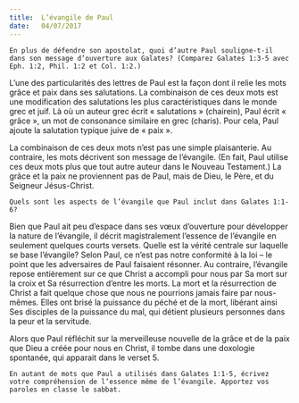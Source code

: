 ```yaml
---
title:  L’évangile de Paul
date:   04/07/2017
---
```


`En plus de défendre son apostolat, quoi d’autre Paul souligne-t-il dans son message d’ouverture aux Galates? (Comparez Galates 1:3-5 avec Eph. 1:2, Phil. 1:2 et Col. 1:2.)`

L’une des particularités des lettres de Paul est la façon dont il relie les mots grâce et paix dans ses salutations. La combinaison de ces deux mots est une modification des salutations les plus caractéristiques dans le monde grec et juif. Là où un auteur grec écrit « salutations » (chairein), Paul écrit « grâce », un mot de consonance similaire en grec (charis). Pour cela, Paul ajoute la salutation typique juive de « paix ».

La combinaison de ces deux mots n’est pas une simple plaisanterie. Au contraire, les mots décrivent son message de l’évangile. (En fait, Paul utilise ces deux mots plus que tout autre auteur dans le Nouveau Testament.) La grâce et la paix ne proviennent pas de Paul, mais de Dieu, le Père, et du Seigneur Jésus-Christ.

`Quels sont les aspects de l’évangile que Paul inclut dans Galates 1:1-6?`

Bien que Paul ait peu d’espace dans ses vœux d’ouverture pour développer la nature de l’évangile, il décrit magistralement l’essence de l’évangile en seulement quelques courts versets. Quelle est la vérité centrale sur laquelle se base l’évangile? Selon Paul, ce n’est pas notre conformité à la loi – le point que les adversaires de Paul faisaient résonner. Au contraire, l’évangile repose entièrement sur ce que Christ a accompli pour nous par Sa mort sur la croix et Sa résurrection d’entre les morts. La mort et la résurrection de Christ a fait quelque chose que nous ne pourrions jamais faire par nous-mêmes. Elles ont brisé la puissance du péché et de la mort, libérant ainsi Ses disciples de la puissance du mal, qui détient plusieurs personnes dans la peur et la servitude.

Alors que Paul réfléchit sur la merveilleuse nouvelle de la grâce et de la paix que Dieu a créée pour nous en Christ, il tombe dans une doxologie spontanée, qui apparait dans le verset 5.

`En autant de mots que Paul a utilisés dans Galates 1:1-5, écrivez votre compréhension de l’essence même de l’évangile. Apportez vos paroles en classe le sabbat.`